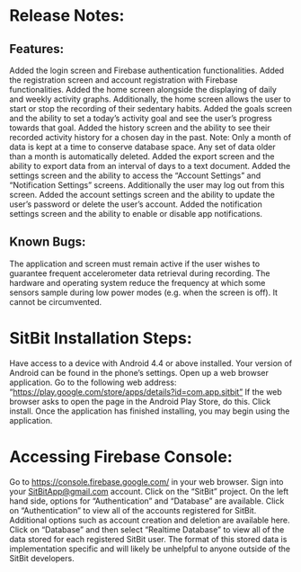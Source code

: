 # Release Notes:
## Features:
Added the login screen and Firebase authentication functionalities.
Added the registration screen and account registration with Firebase functionalities.
Added the home screen alongside the displaying of daily and weekly activity graphs. Additionally, the home screen allows the user to start or stop the recording of their sedentary habits.
Added the goals screen and the ability to set a today’s activity goal and see the user’s progress towards that goal.
Added the history screen and the ability to see their recorded activity history for a chosen day in the past.
Note: Only a month of data is kept at a time to conserve database space. Any set of data older than a month is automatically deleted.
Added the export screen and the ability to export data from an interval of days to a text document.
Added the settings screen and the ability to access the “Account Settings” and “Notification Settings” screens. Additionally the user may log out from this screen.
Added the account settings screen and the ability to update the user’s password or delete the user’s account.
Added the notification settings screen and the ability to enable or disable app notifications.
## Known Bugs:
The application and screen must remain active if the user wishes to guarantee frequent accelerometer data retrieval during recording.
The hardware and operating system reduce the frequency at which some sensors sample during low power modes (e.g. when the screen is off). It cannot be circumvented.
# SitBit Installation Steps:
Have access to a device with Android 4.4 or above installed.
Your version of Android can be found in the phone’s settings.
Open up a web browser application.
Go to the following web address: “https://play.google.com/store/apps/details?id=com.app.sitbit”
If the web browser asks to open the page in the Android Play Store, do this.
Click install.
Once the application has finished installing, you may begin using the application.

# Accessing Firebase Console:
Go to https://console.firebase.google.com/ in your web browser.
Sign into your SitBitApp@gmail.com account.
Click on the “SitBit” project.
On the left hand side, options for “Authentication” and “Database” are available.
Click on “Authentication” to view all of the accounts registered for SitBit.
Additional options such as account creation and deletion are available here.
Click on “Database” and then select “Realtime Database” to view all of the data stored for each registered SitBit user.
The format of this stored data is implementation specific and will likely be unhelpful to anyone outside of the SitBit developers.
